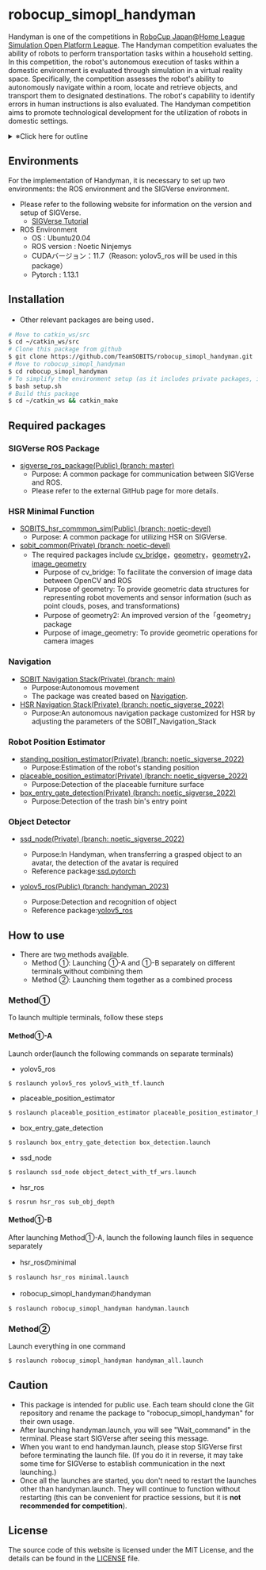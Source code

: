 # robocup_simopl_handyman
Handyman is one of the competitions in [RoboCup Japan](https://www.robocup.or.jp/)@[Home League Simulation Open Platform League](https://www.robocup.or.jp/robocup-athome/s-opl/). The Handyman competition evaluates the ability of robots to perform transportation tasks within a household setting. In this competition, the robot's autonomous execution of tasks within a domestic environment is evaluated through simulation in a virtual reality space. Specifically, the competition assesses the robot's ability to autonomously navigate within a room, locate and retrieve objects, and transport them to designated destinations. The robot's capability to identify errors in human instructions is also evaluated. The Handyman competition aims to promote technological development for the utilization of robots in domestic settings.

<details>
  <summary>※Click here for outline</summary>

  - [Environments](https://github.com/TeamSOBITS/robocup_simopl_handyman/tree/rcjp_2023#environments)
  - [Installation](https://github.com/TeamSOBITS/robocup_simopl_handyman/tree/rcjp_2023#installation)
  - [Required packages](https://github.com/TeamSOBITS/robocup_simopl_handyman/tree/rcjp_2023#required-packages)
  - [How to use](https://github.com/TeamSOBITS/robocup_simopl_handyman/tree/rcjp_2023#how-to-use)
  - [Caution](https://github.com/TeamSOBITS/robocup_simopl_handyman/tree/rcjp_2023#caution)
  - [License](https://github.com/TeamSOBITS/robocup_simopl_handyman/tree/rcjp_2023#license)

</details>

## Environments
For the implementation of Handyman, it is necessary to set up two environments: the ROS environment and the SIGVerse environment.
- Please refer to the following website for information on the version and setup of SIGVerse.
    - [SIGVerse Tutorial](http://www.sigverse.org/wiki/en/index.php?Installation#t38cb130)
- ROS Environment
    - OS : Ubuntu20.04
    - ROS version : Noetic Ninjemys
    - CUDAバージョン：11.7（Reason: yolov5_ros will be used in this package）
    - Pytorch : 1.13.1


## Installation
- Other relevant packages are being used．

```bash
# Move to catkin_ws/src
$ cd ~/catkin_ws/src
# Clone this package from github
$ git clone https://github.com/TeamSOBITS/robocup_simopl_handyman.git
# Move to robocup_simopl_handyman
$ cd robocup_simopl_handyman
# To simplify the environment setup (as it includes private packages, it is necessary to modify the package names within the setup.sh file to the names used by your team.)
$ bash setup.sh
# Build this package
$ cd ~/catkin_ws && catkin_make
```

## Required packages

### SIGVerse ROS Package
- [sigverse_ros_package(Public) (branch: master)](https://github.com/SIGVerse/sigverse_ros_package)
    - Purpose: A common package for communication between SIGVerse and ROS.
    - Please refer to the external GitHub page for more details.

### HSR Minimal Function
- [SOBITS_hsr_commmon_sim(Public) (branch: noetic-devel)](https://github.com/TeamSOBITS/SOBITS_hsr_common_sim)
    - Purpose: A common package for utilizing HSR on SIGVerse.
- [sobit_common(Private) (branch: noetic-devel)](https://github.com/TeamSOBITS/sobit_common)
    - The required packages include [cv_bridge](http://wiki.ros.org/cv_bridge)，[geometry](http://wiki.ros.org/geometry)，[geometry2](http://wiki.ros.org/geometry2)，[image_geometry](http://wiki.ros.org/image_geometry)
        - Purpose of cv_bridge: To facilitate the conversion of image data between OpenCV and ROS
        - Purpose of geometry: To provide geometric data structures for representing robot movements and sensor information (such as point clouds, poses, and transformations)
        - Purpose of geometry2: An improved version of the「geometry」package
        - Purpose of image_geometry: To provide geometric operations for camera images

### Navigation
- [SOBIT Navigation Stack(Private) (branch: main)](https://github.com/TeamSOBITS/sobit_navigation_stack)
    - Purpose:Autonomous movement
    - The package was created based on [Navigation](http://wiki.ros.org/navigation).
- [HSR Navigation Stack(Private) (branch: noetic_sigverse_2022)](https://github.com/TeamSOBITS/hsr_navigation_stack/tree/noetic_sigverse_2022)
    - Purpose:An autonomous navigation package customized for HSR by adjusting the parameters of the SOBIT_Navigation_Stack

### Robot Position Estimator
- [standing_position_estimator(Private) (branch: noetic_sigverse_2022)](https://github.com/TeamSOBITS/standing_position_estimator/tree/noetic_sigverse_2022)
    - Purpose:Estimation of the robot's standing position
- [placeable_position_estimator(Private) (branch: noetic_sigverse_2022)](https://github.com/TeamSOBITS/placeable_position_estimator/tree/noetic_sigverse_2022)
    - Purpose:Detection of the placeable furniture surface
- [box_entry_gate_detection(Private) (branch: noetic_sigverse_2022)](https://github.com/TeamSOBITS/box_entry_gate_detection/tree/noetic_sigverse_2022)
    - Purpose:Detection of the trash bin's entry point

### Object Detector
- [ssd_node(Private) (branch: noetic_sigverse_2022)](https://github.com/TeamSOBITS/ssd_node/tree/noetic_sigverse_2022)
    - Purpose:In Handyman, when transferring a grasped object to an avatar, the detection of the avatar is required
    - Reference package:[ssd.pytorch](https://github.com/amdegroot/ssd.pytorch)

- [yolov5_ros(Public) (branch: handyman_2023)](https://github.com/TeamSOBITS/yolov5_ros/tree/handyman_2023)
    - Purpose:Detection and recognition of object
    - Reference package:[yolov5_ros](https://github.com/mats-robotics/yolov5_ros)


## How to use
- There are two methods available.
  - Method ①: Launching ①-A and ①-B separately on different terminals without combining them
  - Method ②: Launching them together as a combined process

### Method①
To launch multiple terminals, follow these steps

#### Method①-A
Launch order(launch the following commands on separate terminals)
- yolov5_ros
```bash
$ roslaunch yolov5_ros yolov5_with_tf.launch
```
- placeable_position_estimator
```bash
$ roslaunch placeable_position_estimator placeable_position_estimator_hsr.launch
```
- box_entry_gate_detection
```bash
$ roslaunch box_entry_gate_detection box_detection.launch
```
- ssd_node
```bash
$ roslaunch ssd_node object_detect_with_tf_wrs.launch
```
- hsr_ros
```bash
$ rosrun hsr_ros sub_obj_depth
```

#### Method①-B
After launching Method①-A, launch the following launch files in sequence separately
- hsr_rosのminimal
```bash
$ roslaunch hsr_ros minimal.launch
```
- robocup_simopl_handymanのhandyman
```bash
$ roslaunch robocup_simopl_handyman handyman.launch
```

### Method②
Launch everything in one command
```bash
$ roslaunch robocup_simopl_handyman handyman_all.launch
```

## Caution
- This package is intended for public use. Each team should clone the Git repository and rename the package to "robocup_simopl_handyman" for their own usage.
- After launching handyman.launch, you will see "Wait_command" in the terminal. Please start SIGVerse after seeing this message.
- When you want to end handyman.launch, please stop SIGVerse first before terminating the launch file. (If you do it in reverse, it may take some time for SIGVerse to establish communication in the next launching.)
- Once all the launches are started, you don't need to restart the launches other than handyman.launch. They will continue to function without restarting (this can be convenient for practice sessions, but it is **not recommended for competition**).

## License
The source code of this website is licensed under the MIT License, and the details can be found in the [LICENSE](https://github.com/TeamSOBITS/robocup_simopl_handyman/blob/rcjo2023/LISENCE) file.
